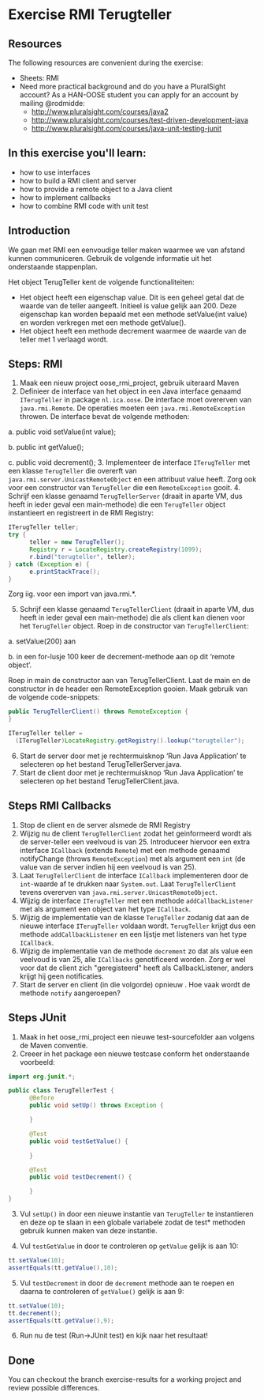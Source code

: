Exercise RMI Terugteller
=========================
Resources
-------------
The following resources are convenient during the exercise:

* Sheets: RMI
* Need more practical background and do you have a PluralSight account? As a HAN-OOSE student you can apply for an account by mailing @rodmidde:
	* http://www.pluralsight.com/courses/java2
	* http://www.pluralsight.com/courses/test-driven-development-java
	* http://www.pluralsight.com/courses/java-unit-testing-junit

In this exercise you'll learn:
------------------------------
* how to use interfaces
* how to build a RMI client and server
* how to provide a remote object to a Java client
* how to implement callbacks
* how to combine RMI code with unit test

Introduction
------------
We gaan met RMI een eenvoudige teller maken waarmee we van afstand kunnen communiceren. Gebruik de volgende informatie uit het onderstaande stappenplan.

Het object TerugTeller kent de volgende functionaliteiten:
* Het object heeft een eigenschap value. Dit is een geheel getal dat de waarde van de teller aangeeft. Initieel is value gelijk aan 200. Deze eigenschap kan worden bepaald met een methode setValue(int value) en worden verkregen met een methode getValue().
* Het object heeft een methode decrement waarmee de waarde van de teller met 1 verlaagd wordt.  


Steps: RMI
----------
1. Maak een nieuw project oose_rmi_project, gebruik uiteraard Maven
2.	Definieer de interface van het object in een Java interface genaamd ```ITerugTeller``` in package ```nl.ica.oose```. De interface moet overerven van ```java.rmi.Remote```. De operaties moeten een ```java.rmi.RemoteException``` throwen. De interface bevat de volgende methoden:

  a. public void setValue(int value);

  b.	public int getValue();

  c.	public void decrement();
3.	Implementeer de interface ```ITerugTeller``` met een klasse ```TerugTeller``` die overerft van ```java.rmi.server.UnicastRemoteObject``` en een attribuut value heeft. Zorg ook voor een constructor van ```TerugTeller``` die een ```RemoteException``` gooit.
4.	Schrijf een klasse genaamd ```TerugTellerServer``` (draait in aparte VM, dus heeft in ieder geval een main-methode) die een ```TerugTeller``` object instantieert en registreert in de RMI Registry:

  ```java
  ITerugTeller teller;
  try {
        teller = new TerugTeller();
        Registry r = LocateRegistry.createRegistry(1099);
        r.bind("terugteller", teller);
  } catch (Exception e) {
	    e.printStackTrace();
  }
  ```
  Zorg iig. voor een import van java.rmi.*.

5. Schrijf een klasse genaamd ```TerugTellerClient``` (draait in aparte VM, dus heeft in ieder geval een main-methode) die als client kan dienen voor het ```TerugTeller``` object. Roep in de constructor van ```TerugTellerClient```:

  a.	setValue(200) aan

  b.	in een for-lusje 100 keer de decrement-methode aan op dit ‘remote object’.

  Roep in main de constructor aan van TerugTellerClient. Laat de main en de constructor in de header een RemoteException gooien. Maak gebruik van de volgende code-snippets:

  ```java
  public TerugTellerClient() throws RemoteException {
  }

  ```

  ```java
  ITerugTeller teller =
    (ITerugTeller)LocateRegistry.getRegistry().lookup("terugteller");

  ```

6.	Start de server door met je rechtermuisknop ‘Run Java Application’ te selecteren op het bestand TerugTellerServer.java.
7.	Start de client door met je rechtermuisknop ‘Run Java Application’ te selecteren op het bestand TerugTellerClient.java.

Steps RMI Callbacks
-------------------
1.	Stop de client en de server alsmede de RMI Registry
2.	Wijzig nu de client ```TerugTellerClient``` zodat het geinformeerd wordt als de server-teller een veelvoud is van 25. Introduceer hiervoor een extra interface ```ICallback``` (extends ```Remote```) met een methode genaamd notifyChange (throws ```RemoteException```) met als argument een ```int``` (de value van de server indien hij een veelvoud is van 25).
3.	Laat ```TerugTellerClient``` de interface ```ICallback``` implementeren door de ```int```-waarde af te drukken naar ```System.out```. Laat ```TerugTellerClient``` tevens overerven van ```java.rmi.server.UnicastRemoteObject```.
4.	Wijzig de interface ```ITerugTeller``` met een methode ```addCallbackListener``` met als argument een object van het type ```ICallback```.
5.	Wijzig de implementatie van de klasse ```TerugTeller``` zodanig dat aan de nieuwe interface ```ITerugTeller``` voldaan wordt. ```TerugTeller``` krijgt dus een methode ```addCallbackListener``` en een lijstje met listeners van het type ```ICallback```.
6.	Wijzig de implementatie van de methode ```decrement``` zo dat als value een veelvoud is van 25, alle ```ICallbacks``` genotificeerd worden. Zorg er wel voor dat de client zich "geregisteerd" heeft als CallbackListener, anders krijgt hij geen notificaties.
7.	Start de server en client (in die volgorde) opnieuw . Hoe vaak wordt de methode ```notify``` aangeroepen?

Steps JUnit
-----------
1.	Maak in het oose_rmi_project een nieuwe test-sourcefolder aan volgens de Maven conventie.
2.	Creeer in het package een nieuwe testcase conform het onderstaande voorbeeld:

  ```java
  import org.junit.*;

  public class TerugTellerTest {
    	@Before
    	public void setUp() throws Exception {

    	}

    	@Test
    	public void testGetValue() {

        }

    	@Test
    	public void testDecrement() {

        }
  }
  ```

3. Vul ```setUp()``` in door een nieuwe instantie van ```TerugTeller``` te instantieren en deze op te slaan in een globale variabele zodat de test* methoden gebruik kunnen maken van deze instantie.

4. Vul ```testGetValue``` in door te controleren op ```getValue``` gelijk is aan 10:

  ```java
  tt.setValue(10);
  assertEquals(tt.getValue(),10);
  ```
5. Vul ```testDecrement``` in door de ```decrement``` methode aan te roepen en daarna te controleren of ```getValue()``` gelijk is aan 9:

  ```java
  tt.setValue(10);
  tt.decrement();
  assertEquals(tt.getValue(),9);
  ```
6. Run nu de test (Run->JUnit test) en kijk naar het resultaat!


Done
----
You can checkout the branch exercise-results for a working project and review possible differences.
